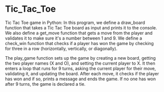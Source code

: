 # Tic_Tac_Toe
Tic Tac Toe game in Python:
In this program, we define a draw_board function that takes a Tic Tac Toe board as input and prints it to the console. We also define a get_move function that gets a move from the player and validates it to make sure it's a number between 1 and 9. We define a check_win function that checks if a player has won the game by checking for three in a row (horizontally, vertically, or diagonally).

The play_game function sets up the game by creating a new board, getting the two player names (X and O), and setting the current player to X. It then enters a loop that runs for 9 turns, asking the current player for their move, validating it, and updating the board. After each move, it checks if the player has won and if so, prints a message and ends the game. If no one has won after 9 turns, the game is declared a tie.
